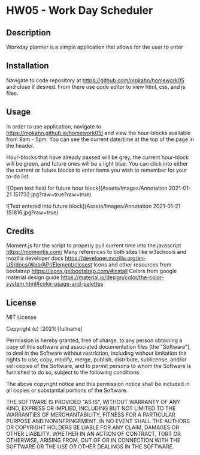# HW05 - Work Day Scheduler

## Description 

Workday planner is a simple application that allows for the user to enter 


## Installation

Navigate to code repository at https://github.com/mpkahn/homework05 and close if desired. From there use code editor to view html, css, and js files.

## Usage 

In order to use application, navigate to https://mpkahn.github.io/homework05/ and view the hour-blocks available from 9am - 5pm. You can see the current date/time at the top of the page in the header.

Hour-blocks that have already passed will be grey, the current hour-block will be green, and future ones will be a light blue. You can click into either the current or future blocks to enter items you wish to remember for your to-do list. 

![Open text field for future hour block](Assets/Images/Annotation 2021-01-21 151732.jpg?raw=true?raw=true)

![Text entered into future block](Assets/Images/Annotation 2021-01-21 151816.jpg?raw=true)


## Credits

Moment.js for the script to properly pull current time into the javascript https://momentjs.com/
Many references to both sites like w3schools and mozilla developer docs https://developer.mozilla.org/en-US/docs/Web/API/Element/closest
Icons and other resources from bootstrap https://icons.getbootstrap.com/#install
Colors from google material design guide https://material.io/design/color/the-color-system.html#color-usage-and-palettes


## License

MIT License

Copyright (c) [2021] [fullname]

Permission is hereby granted, free of charge, to any person obtaining a copy of this software and associated documentation files (the "Software"), to deal in the Software without restriction, including without limitation the rights to use, copy, modify, merge, publish, distribute, sublicense, and/or sell copies of the Software, and to permit persons to whom the Software is furnished to do so, subject to the following conditions:

The above copyright notice and this permission notice shall be included in all copies or substantial portions of the Software.

THE SOFTWARE IS PROVIDED "AS IS", WITHOUT WARRANTY OF ANY KIND, EXPRESS OR IMPLIED, INCLUDING BUT NOT LIMITED TO THE WARRANTIES OF MERCHANTABILITY, FITNESS FOR A PARTICULAR PURPOSE AND NONINFRINGEMENT. IN NO EVENT SHALL THE AUTHORS OR COPYRIGHT HOLDERS BE LIABLE FOR ANY CLAIM, DAMAGES OR OTHER LIABILITY, WHETHER IN AN ACTION OF CONTRACT, TORT OR OTHERWISE, ARISING FROM, OUT OF OR IN CONNECTION WITH THE SOFTWARE OR THE USE OR OTHER DEALINGS IN THE SOFTWARE.

